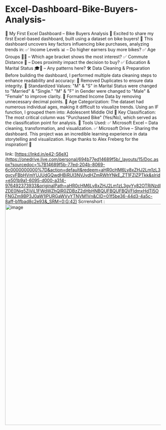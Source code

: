 # Excel-Dashboard-Bike-Buyers-Analysis-

🚴 My First Excel Dashboard – Bike Buyers Analysis 🚴
Excited to share my first Excel-based dashboard, built using a dataset on bike buyers! 🎉
This dashboard uncovers key factors influencing bike purchases, analyzing trends in:
✅ Income Levels 📊 – Do higher earners buy more bikes?
✅ Age Groups 👶🧓 – Which age bracket shows the most interest?
✅ Commute Distance 🚗 – Does proximity impact the decision to buy?
✅ Education & Marital Status 🎓💍 – Any patterns here?
🛠 Data Cleaning & Preparation
Before building the dashboard, I performed multiple data cleaning steps to enhance readability and accuracy:
🔹 Removed Duplicates to ensure data integrity.
🔹 Standardized Values:
"M" & "S" in Marital Status were changed to "Married" & "Single."
"M" & "F" in Gender were changed to "Male" & "Female" to improve clarity.
🔹 Formatted Income Data by removing unnecessary decimal points.
🔹 Age Categorization: The dataset had numerous individual ages, making it difficult to visualize trends. Using an IF function, I grouped them into:
Adolescent
Middle
Old
🔹 Key Classification: The most critical column was "Purchased Bike" (Yes/No), which served as the classification point for analysis.
🔧 Tools Used:
✅ Microsoft Excel – Data cleaning, transformation, and visualization.
✅ Microsoft Drive – Sharing the dashboard.
This project was an incredible learning experience in data storytelling and visualization. Huge thanks to Alex Freberg for the inspiration! 🚀

link: [https://lnkd.in/e42-S6eX](https://onedrive.live.com/personal/694b77ed14689f5b/_layouts/15/Doc.aspx?sourcedoc=%7B14689f5b-77ed-204b-8069-6c0000000000%7D&action=default&redeem=aHR0cHM6Ly8xZHJ2Lm1zL3gvcyFBbHVmYUJUdGQwdHBiRUI3NVJydHZmRWhYNkE_ZT1FZjZPTkk&slrid=e501b9a1-6095-d000-a314-976492373933&originalPath=aHR0cHM6Ly8xZHJ2Lm1zL3gvYy82OTRiNzdlZDE0Njg5ZjViL1FWdWZhQlR0ZDBzZ2dHbHNBQUFBQUFBQVFIdmxHdTI5OFNGZm9BP3J0aW1lPURGaWVvYTNVM1Vn&CID=01f5be36-44d3-4a5c-8aff-b1fbad8c2e93&_SRM=0:G:42)
Scrrenshort : <img width="1467" height="713" alt="image" src="https://github.com/user-attachments/assets/c5838f77-8eef-4039-9ea0-4bd0ea2d47bc" />

